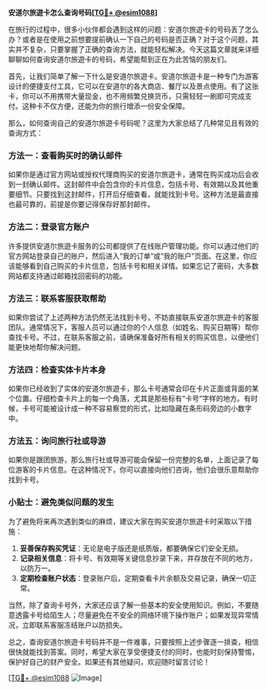 **安道尔旅遊卡怎么查询号码[[TG💪+ @esim1088](https://t.me/s/esim1088)]**

在旅行的过程中，很多小伙伴都会遇到这样的问题：安道尔旅遊卡的号码丢了怎么办？或者是在使用之前想要提前确认一下自己的号码是否正确？对于这个问题，其实并不复杂，只要掌握了正确的查询方法，就能轻松解决。今天这篇文章就来详细聊聊如何查询安道尔旅遊卡的号码，希望能帮到正在为此苦恼的朋友们。

首先，让我们简单了解一下什么是安道尔旅遊卡。安道尔旅遊卡是一种专门为游客设计的便捷支付工具，它可以在安道尔的各大商店、餐厅以及景点使用。有了这张卡，你可以不用携带大量现金，也不用频繁兑换货币，只需轻轻一刷即可完成支付。这种卡不仅方便，还能为你的旅行增添一份安全保障。

那么，如何查询自己的安道尔旅遊卡号码呢？这里为大家总结了几种常见且有效的查询方式：

### 方法一：查看购买时的确认邮件

如果你是通过官方网站或授权代理商购买的安道尔旅遊卡，通常在购买成功后会收到一封确认邮件。这封邮件中会包含你的卡片信息，包括卡号、有效期以及其他重要细节。只要找到这封邮件，打开后仔细查看，就能找到卡号。这种方法是最直接也最可靠的，前提是你要记得保存好那封邮件。

### 方法二：登录官方账户

许多提供安道尔旅遊卡服务的公司都提供了在线账户管理功能。你可以通过他们的官方网站登录自己的账户，然后进入“我的订单”或“我的账户”页面。在这里，你应该能够看到自己购买的卡片信息，包括卡号和相关详情。如果忘记了密码，大多数网站都支持通过邮箱找回密码的功能。

### 方法三：联系客服获取帮助

如果你尝试了上述两种方法仍然无法找到卡号，不妨直接联系安道尔旅遊卡的客服团队。通常情况下，客服人员可以通过你的个人信息（如姓名、购买日期等）帮你查找卡号。不过，在联系客服之前，请确保准备好所有相关的购买信息，以便他们能更快地帮你解决问题。

### 方法四：检查实体卡片本身

如果你已经收到了实体的安道尔旅遊卡，那么卡号通常会印在卡片正面或背面的某个位置。仔细检查卡片上的每一个角落，尤其是那些标有“卡号”字样的地方。有时候，卡号可能被设计成一种不容易察觉的形式，比如隐藏在条形码旁边的小数字中。

### 方法五：询问旅行社或导游

如果你是跟团旅游，那么旅行社或导游可能会保留一份完整的名单，上面记录了每位游客的卡片信息。在这种情况下，你可以直接向他们咨询，他们会很乐意帮助你找到卡号。

### 小贴士：避免类似问题的发生

为了避免将来再次遇到类似的麻烦，建议大家在购买安道尔旅遊卡时采取以下措施：

1. **妥善保存购买凭证**：无论是电子版还是纸质版，都要确保它们安全无损。
2. **记录相关信息**：将卡号、有效期等关键信息抄录下来，并存放在不同的地方，以防万一。
3. **定期检查账户状态**：登录账户后，定期查看卡片余额及交易记录，确保一切正常。

当然，除了查询卡号外，大家还应该了解一些基本的安全使用知识。例如，不要随意透露卡号给陌生人；尽量避免在不安全的网络环境下操作账户；如果发现异常情况，立即联系客服冻结账户以防损失。

总之，查询安道尔旅遊卡号码并不是一件难事，只要按照上述步骤逐一排查，相信很快就能找到答案。同时，希望大家在享受便捷支付的同时，也能时刻保持警惕，保护好自己的财产安全。如果还有其他疑问，欢迎随时留言讨论！

[[TG💪+ @esim1088](https://t.me/s/esim1088) ![Image](https://i.postimg.cc/4NQfJmqS/Snipaste-2025-05-13-00-14-12.png)]